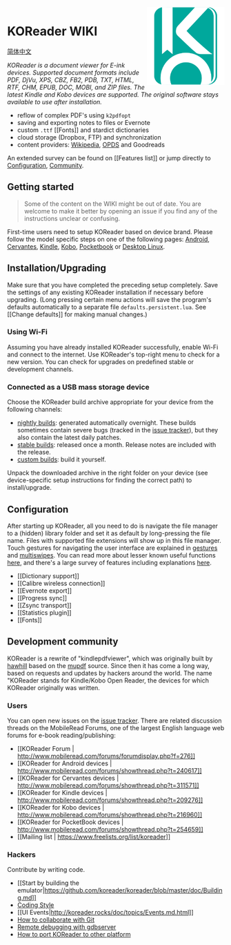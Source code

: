 <img align="right" src="https://github.com/koreader/koreader/raw/master/resources/koreader.png" height="180" width="180" />

# KOReader WIKI

[简体中文](wiki/KOReader维基)

_KOReader is a document viewer for E-ink devices. Supported document formats include PDF, DjVu, XPS, CBZ, FB2, PDB, TXT, HTML, RTF, CHM, EPUB, DOC, MOBI, and ZIP files. The latest Kindle and Kobo devices are supported. The original software stays available to use after installation._

* reflow of complex PDF's using `k2pdfopt`
* saving and exporting notes to files or Evernote 
* custom `.ttf` [[Fonts]] and stardict dictionaries
* cloud storage (Dropbox, FTP) and synchronization
* content providers: [Wikipedia](https://github.com/koreader/koreader/wiki/Wikipedia-support), [OPDS](https://github.com/koreader/koreader/wiki/OPDS-support) and Goodreads

An extended survey can be found on [[Features list]] or jump directly to [Configuration](#configuration), [Community](#community).

## Getting started

> Some of the content on the WIKI might be out of date. You are welcome to make it better by opening an issue if you find any of the instructions unclear or confusing.

First-time users need to setup KOReader based on device brand. Please follow the model specific steps on one of the following pages: [Android](https://github.com/koreader/koreader/wiki/Installation-on-Android-devices), [Cervantes](https://github.com/koreader/koreader/wiki/Installation-on-BQ-devices), [Kindle](https://github.com/koreader/koreader/wiki/Installation-on-Kindle-devices),  [Kobo](https://github.com/koreader/koreader/wiki/Installation-on-Kobo-devices), [Pocketbook](https://github.com/koreader/koreader/wiki/Installation-on-PocketBook-devices) or [Desktop Linux](https://github.com/koreader/koreader/wiki/Installation-on-desktop-linux).

## Installation/Upgrading
<a name="installation"/>

Make sure that you have completed the preceding setup completely. Save the settings of any existing KOReader installation if necessary before upgrading. (Long pressing certain menu actions will save the program's defaults automatically to a separate file `defaults.persistent.lua`. See [[Change defaults]] for making manual changes.) 

### Using Wi-Fi

Assuming you have already installed KOReader successfully, enable Wi-Fi and connect to the internet. Use KOReader's top-right menu to check for a new version. You can check for upgrades on predefined stable or development channels.

### Connected as a USB mass storage device

Choose the KOReader build archive appropriate for your device from the following channels:

- [nightly builds](http://build.koreader.rocks/download/nightly/): generated automatically overnight. These builds sometimes contain severe bugs (tracked in the [issue tracker][issue-tracker]), but they also contain the latest daily patches.
- [stable builds](https://github.com/koreader/koreader/releases): released once a month. Release notes are included with the release.
- [custom builds](https://github.com/koreader/koreader#building-prerequisites): build it yourself.

Unpack the downloaded archive in the right folder on your device (see device-specific setup instructions for finding the correct path) to install/upgrade. 

## Configuration
<a name="configuration"/>

After starting up KOReader, all you need to do is navigate the file manager to a (hidden) library folder and set it as default by long-pressing the file name. Files with supported file extensions will show up in this file manager. Touch gestures for navigating the user interface are explained in [gestures](https://github.com/koreader/koreader/wiki/KOReader-Gestures) and [multiswipes](https://github.com/koreader/koreader/wiki/multiswipes). You can read more about lesser known useful functions [here](https://github.com/koreader/koreader/wiki/Tips-and-Tricks), and there's a large survey of features including explanations [here](https://github.com/koreader/koreader/wiki/Features-list).

* [[Dictionary support]]
* [[Calibre wireless connection]]
* [[Evernote export]]
* [[Progress sync]]
* [[Zsync transport]]
* [[Statistics plugin]]
* [[Fonts]]

## Development community
<a name="community"/>

KOReader is a rewrite of "kindlepdfviewer", which was originally built by [hawhill](http://www.mobileread.com/forums/member.php?u=86292) based on the [mupdf](http://www.mupdf.com/) source. Since then it has come a long way, based on requests and updates by hackers around the world. The name "KOReader stands for Kindle/Kobo Open Reader, the devices for which KOReader originally was written. 

### Users

You can open new issues on the [issue tracker][issue-tracker]. There are related discussion threads on the MobileRead Forums, one of the largest English language web forums for e-book reading/publishing:

* [[KOReader Forum | http://www.mobileread.com/forums/forumdisplay.php?f=276]]
* [[KOReader for Android devices | http://www.mobileread.com/forums/showthread.php?t=240617]]
* [[KOReader for Cervantes devices | http://www.mobileread.com/forums/showthread.php?t=311571]]
* [[KOReader for Kindle devices | http://www.mobileread.com/forums/showthread.php?t=209276]]
* [[KOReader for Kobo devices | http://www.mobileread.com/forums/showthread.php?t=216960]]
* [[KOReader for PocketBook devices | http://www.mobileread.com/forums/showthread.php?t=254659]]
* [[Mailing list | https://www.freelists.org/list/koreader]]

### Hackers

Contribute by writing code.

* [[Start by building the emulator|https://github.com/koreader/koreader/blob/master/doc/Building.md]]
* [Coding Style][coding_style]
* [[UI Events|http://koreader.rocks/doc/topics/Events.md.html]]
* [How to collaborate with Git](http://koreader.rocks/doc/topics/Collaborating.html)
* [Remote debugging with gdbserver](https://github.com/koreader/koreader-base/wiki/Remote-debugging-with-gdbserver)
* [How to port KOReader to other platform](http://koreader.rocks/doc/topics/Porting.md.html)



[coding_style]:https://github.com/koreader/koreader-base/wiki/Coding-style
[nightly build script]:https://gist.github.com/4002028
[issue-tracker]:https://github.com/koreader/koreader/issues?state=open